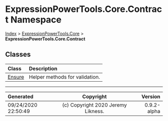 ﻿# ExpressionPowerTools.Core.Contract Namespace

[Index](../index.md) > [ExpressionPowerTools.Core](ExpressionPowerTools.Core.a.md) > **ExpressionPowerTools.Core.Contract**

## Classes

| Class | Description |
| :-- | :-- |
| [Ensure](ExpressionPowerTools.Core.Contract.Ensure.cs.md) | Helper methods for validation. |


---

| Generated | Copyright | Version |
| :-- | :-: | --: |
| 09/24/2020 22:50:49 | (c) Copyright 2020 Jeremy Likness. | 0.9.2-alpha |
